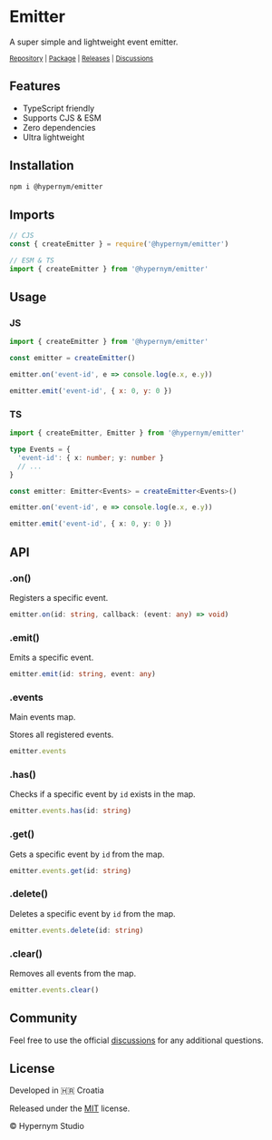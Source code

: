 # Emitter

A super simple and lightweight event emitter.

<sub><a href="https://github.com/hypernym-studio/emitter">Repository</a> | <a href="https://www.npmjs.com/package/@hypernym/emitter">Package</a> | <a href="https://github.com/hypernym-studio/emitter/releases">Releases</a> | <a href="https://github.com/hypernym-studio/emitter/discussions">Discussions</a></sub>

## Features

- TypeScript friendly
- Supports CJS & ESM
- Zero dependencies
- Ultra lightweight

## Installation

```sh
npm i @hypernym/emitter
```

## Imports

```js
// CJS
const { createEmitter } = require('@hypernym/emitter')
```

```js
// ESM & TS
import { createEmitter } from '@hypernym/emitter'
```

## Usage

### JS

```js
import { createEmitter } from '@hypernym/emitter'

const emitter = createEmitter()

emitter.on('event-id', e => console.log(e.x, e.y))

emitter.emit('event-id', { x: 0, y: 0 })
```

### TS

```ts
import { createEmitter, Emitter } from '@hypernym/emitter'

type Events = {
  'event-id': { x: number; y: number }
  // ...
}

const emitter: Emitter<Events> = createEmitter<Events>()

emitter.on('event-id', e => console.log(e.x, e.y))

emitter.emit('event-id', { x: 0, y: 0 })
```

## API

### .on()

Registers a specific event.

```ts
emitter.on(id: string, callback: (event: any) => void)
```

### .emit()

Emits a specific event.

```ts
emitter.emit(id: string, event: any)
```

### .events

Main events map.

Stores all registered events.

```ts
emitter.events
```

### .has()

Checks if a specific event by `id` exists in the map.

```ts
emitter.events.has(id: string)
```

### .get()

Gets a specific event by `id` from the map.

```ts
emitter.events.get(id: string)
```

### .delete()

Deletes a specific event by `id` from the map.

```ts
emitter.events.delete(id: string)
```

### .clear()

Removes all events from the map.

```ts
emitter.events.clear()
```

## Community

Feel free to use the official [discussions](https://github.com/hypernym-studio/emitter/discussions) for any additional questions.

## License

Developed in 🇭🇷 Croatia

Released under the [MIT](LICENSE.txt) license.

© Hypernym Studio
